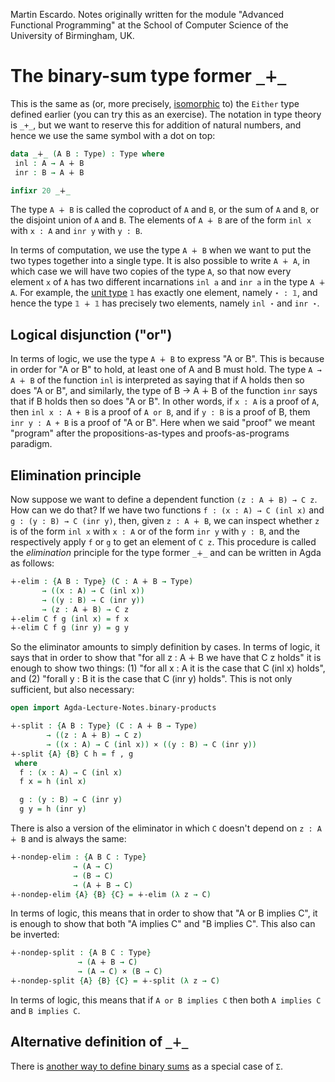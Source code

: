 
Martin Escardo.
Notes originally written for the module "Advanced Functional Programming"
at the School of Computer Science of the University of Birmingham, UK.


<!--
```agda
{-# OPTIONS --without-K --safe #-}

module Agda-Lecture-Notes.binary-sums where

open import Agda-Lecture-Notes.general-notation
```
-->

# The binary-sum type former `_∔_`

This is the same as (or, more precisely, [isomorphic](isomorphisms.lagda.md) to) the `Either` type defined earlier (you can try this as an exercise). The notation in type theory is `_+_`, but we want to reserve this for addition of natural numbers, and hence we use the same symbol with a dot on top:
```agda
data _∔_ (A B : Type) : Type where
 inl : A → A ∔ B
 inr : B → A ∔ B

infixr 20 _∔_
```

The type `A ∔ B` is called the coproduct of `A` and `B`, or the sum of `A` and `B`, or the disjoint union of `A` and `B`. The elements of `A ∔ B` are of the form `inl x` with `x : A` and `inr y` with `y : B`.

In terms of computation, we use the type `A ∔ B` when we want to put the two types together into a single type. It is also possible to write `A ∔ A`, in which case we will have two copies of the type `A`, so that now every element `x` of `A` has two different incarnations `inl a` and `inr a` in the type `A ∔ A`. For example, the [unit type](unit-type.lagda.md) `𝟙` has exactly one element, namely `⋆ : 𝟙`, and hence the type `𝟙 ∔ 𝟙` has precisely two elements, namely  `inl ⋆` and `inr ⋆`.

## Logical disjunction ("or")

In terms of logic, we use the type `A ∔ B` to express "A or B". This is because in order for "A or B" to hold, at least one of A and B must hold. The type `A → A ∔ B` of the function `inl` is interpreted as saying that if A holds then so does "A or B", and similarly, the type of B → A ∔ B of the function `inr` says that if B holds then so does "A or B". In other words, if `x : A` is a proof of `A`, then `inl x : A + B` is a proof of `A or B`, and if `y : B` is a proof of B, them `inr y : A + B` is a proof of "A or B". Here when we said "proof" we meant "program" after the propositions-as-types and proofs-as-programs paradigm.

## Elimination principle

Now suppose we want to define a dependent function `(z : A ∔ B) → C z`. How can we do that? If we have two functions `f : (x : A) → C (inl x)` and `g : (y : B) → C (inr y)`, then, given `z : A ∔ B`, we can inspect whether `z` is of the form `inl x` with `x : A` or of the form `inr y` with `y : B`, and the respectively apply `f` or `g` to get an element of `C z`. This procedure is called the *elimination* principle for the type former `_∔_` and can be written in Agda as follows:

```agda
∔-elim : {A B : Type} (C : A ∔ B → Type)
       → ((x : A) → C (inl x))
       → ((y : B) → C (inr y))
       → (z : A ∔ B) → C z
∔-elim C f g (inl x) = f x
∔-elim C f g (inr y) = g y
```
So the eliminator amounts to simply definition by cases. In terms of logic, it says that in order to show that "for all z : A ∔ B we have that C z holds" it is enough to show two things: (1) "for all x : A it is the case that C (inl x) holds", and (2) "forall y : B it is the case that C (inr y) holds". This is not only sufficient, but also necessary:
```agda
open import Agda-Lecture-Notes.binary-products

∔-split : {A B : Type} (C : A ∔ B → Type)
        → ((z : A ∔ B) → C z)
        → ((x : A) → C (inl x)) × ((y : B) → C (inr y))
∔-split {A} {B} C h = f , g
 where
  f : (x : A) → C (inl x)
  f x = h (inl x)

  g : (y : B) → C (inr y)
  g y = h (inr y)
```

There is also a version of the eliminator in which `C` doesn't depend on `z : A ∔ B` and is always the same:
```agda
∔-nondep-elim : {A B C : Type}
              → (A → C)
              → (B → C)
              → (A ∔ B → C)
∔-nondep-elim {A} {B} {C} = ∔-elim (λ z → C)
```
In terms of logic, this means that in order to show that "A or B implies C", it is enough to show that both "A implies C" and "B implies C". This also can be inverted:
```agda
∔-nondep-split : {A B C : Type}
               → (A ∔ B → C)
               → (A → C) × (B → C)
∔-nondep-split {A} {B} {C} = ∔-split (λ z → C)
```
In terms of logic, this means that if `A or B implies C` then both `A implies C` and `B implies C`.

## Alternative definition of `_∔_`

There is [another way to define binary sums](binary-sums-as-sums.lagda.md) as a special case of `Σ`.
